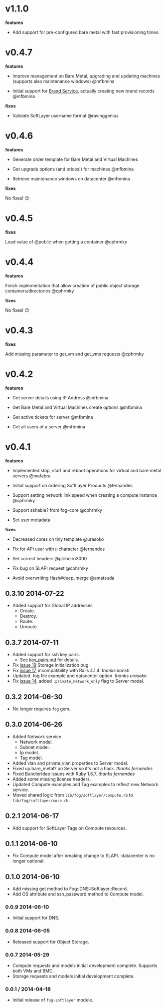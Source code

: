 # v1.1.0
__features__

* Add support for pre-configured bare metal with fast provisioning times.

# v0.4.7

__features__

* Improve management on Bare Metal, upgrading and updating machines
  (supports also maintenance windows) @mfbmina 

* Initial support for [Brand
  Service](http://sldn.softlayer.com/reference/services/SoftLayer_Brand),
actually creating new brand records @mfbmina 

__fixes__

* Validate SoftLayer username format @ravinggenius 

# v0.4.6

__features__

* Generate order template for Bare Metal and Virtual Machines

* Get upgrade options (and prices!) for machines @mfbmina

* Retrieve maintenance windows on datacenter @mfbmina

__fixes__

No fixes! :wink:

# v0.4.5

__fixes__

Load value of @public when getting a container @cphrmky

# v0.4.4

__features__

Finish implementation that allow creation of public object storage
containers/directories @cphrmky

__fixes__

No fixes! :wink:

# v0.4.3

__fixes__

Add missing parameter to get_vm and get_vms requests @cphrmky

# v0.4.2

__features__

* Get server details using IP Address @mfbmina

* Get Bare Metal and Virtual Machines create options @mfbmina

* Get active tickets for server @mfbmina

* Get all users of a server @mfbmina

# v0.4.1

__features__

* Implemented stop, start and reboot operations for virtual and bare
  metal servers @mafabra

* Initial support on ordering SoftLayer Products @fernandes

* Support setting network link speed when creating a compute instance
  @cphrmky

* Support sshable? from fog-core @cphrmky

* Set user metadata

__fixes__

* Decreased cores on tiny template @urasoko

* Fix for API user with `@` character @fernandes

* Set correct headers @plribeiro3000

* Fix bug on SLAPI request @cphrmky

* Avoid overwriting Hash#deep_merge @amatsuda

## 0.3.10 2014-07-22
* Added support for Global IP addresses
  * Create.
  * Destroy.
  * Route.
  * Unroute.

## 0.3.7 2014-07-11
* Added support for ssh key pairs.
  * See [key_pairs.md](https://github.com/fog/fog-softlayer/blob/master/examples/key_pairs.md) for details.
* Fix [issue 19](https://github.com/fog/fog-softlayer/issues/19) Storage initialization bug.
* Fix [issue 17](https://github.com/fog/fog-softlayer/issues/17), incompatibility with Rails 4.1.4. *thanks konsti*
* Updated .fog file example and datacenter option. *thanks urasoko*
* Fix [issue 14](https://github.com/fog/fog-softlayer/issues/14), added `:private_network_only` flag to Server model. 

## 0.3.2 2014-06-30
* No longer requires `fog` gem.

## 0.3.0 2014-06-26

* Added Network service.
  * Network model.
  * Subnet model.
  * Ip model.
  * Tag model.
* Added vlan and private_vlan properties to Server model.
* Fixed up bare_metal? on Server so it's not a hack. *thanks fernandes*
* Fixed Bundler/dep issues with Ruby 1.8.7. *thanks fernandes*
* Added some missing license headers.
* Updated Compute examples and Tag examples to reflect new Network service.
* Moved shared logic from `lib/fog/softlayer/compute.rb` to `lib/fog/softlayer/core.rb`

## 0.2.1 2014-06-17
* Add support for SoftLayer Tags on Compute resources.

## 0.1.1 2014-06-10

* Fix Compute model after breaking change to SLAPI. :datacenter is no longer optional.

## 0.1.0 2014-06-10

* Add missing get method to Fog::DNS::Softlayer::Record.
* Add OS attribute and ssh_password method to Compute model.

### 0.0.9 2014-06-10

* Initial support for DNS.

### 0.0.8 2014-06-05

* Released support for Object Storage.

### 0.0.7 2014-05-29

* Compute requests and models initial development complete.  Supports both VMs and BMC.
* Storage requests and models initial development complete.

### 0.0.1 / 2014-04-18

* Initial release of `fog-softlayer` module.
